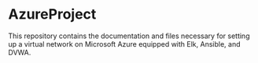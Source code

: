 # AzureProject
This repository contains the documentation and files necessary for setting up a virtual network on Microsoft Azure equipped with Elk, Ansible, and DVWA.
